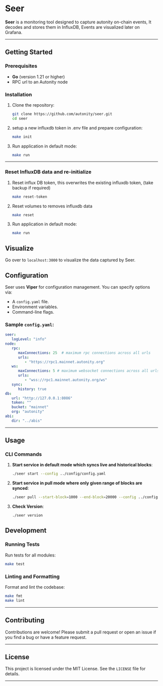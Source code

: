 # Seer

**Seer** is a monitoring tool designed to capture autonity on-chain events, 
It decodes and stores them in InfluxDB, Events are visualized later on Grafana.

---

## Getting Started

### Prerequisites

- **Go** (version 1.21 or higher)
- RPC url to an Autonity node

### Installation

1. Clone the repository:
   ```bash
   git clone https://github.com/autonity/seer.git
   cd seer
   ```

2. setup a new influxdb token in .env file and prepare configuration:
   ```bash
   make init
   ```

3. Run application in default mode:
   ```bash
   make run
   ```
---

### Reset InfluxDB data and re-initialize
1. Reset influx DB token, this overwrites the existing influxdb token, (take backup if required)
   ```bash
   make reset-token
   ```
2. Reset volumes to removes influxdb data
   ```bash
   make reset
   ```
3. Run application in default mode:
   ```bash
   make run
   ```

## Visualize
Go over to ```localhost:3000``` to visualize the data captured by Seer.


## Configuration

Seer uses **Viper** for configuration management. You can specify options via:
- A `config.yaml` file.
- Environment variables.
- Command-line flags.

### Sample `config.yaml`:
```yaml
seer:
   logLevel: "info"
node:
   rpc:
      maxConnections: 25  # maximum rpc connections across all urls
      urls:
         - "https://rpc1.mainnet.autonity.org"
   ws:
      maxConnections: 5 # maximum websocket connections across all urls
      urls:
         - "wss://rpc1.mainnet.autonity.org/ws"
   sync:
      history: true 
db:
   url: "http://127.0.0.1:8086"
   token: ""
   bucket: "mainnet"
   org: "autonity"
abi:
   dir: "../abis"
```
---

## Usage

### CLI Commands

1. **Start service in default mode which syncs live and historical blocks**:
   ```bash
   ./seer start --config ../config/config.yaml
   ```

2. **Start service in pull mode where only given range of blocks are synced**:
   ```bash
   ./seer pull --start-block=1000 --end-block=20000 --config ../config/config.yaml
   ```

3. **Check Version**:
   ```bash
   ./seer version
   ```

## Development

### Running Tests

Run tests for all modules:
```bash
make test
```

### Linting and Formatting

Format and lint the codebase:
```bash
make fmt
make lint
```

---

## Contributing

Contributions are welcome! Please submit a pull request or open an issue if you find a bug or have a feature request.

---

## License

This project is licensed under the MIT License. See the `LICENSE` file for details.

---
